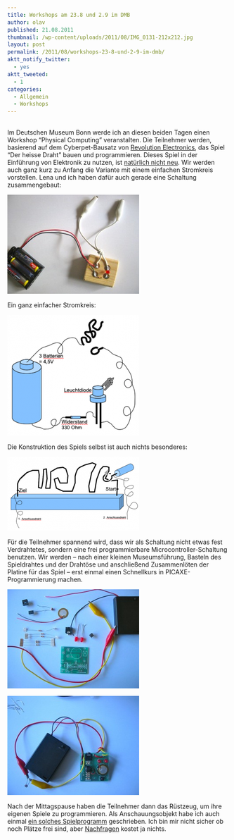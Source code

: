 ```yaml
---
title: Workshops am 23.8 und 2.9 im DMB
author: olav
published: 21.08.2011
thumbnail: /wp-content/uploads/2011/08/IMG_0131-212x212.jpg
layout: post
permalink: /2011/08/workshops-23-8-und-2-9-im-dmb/
aktt_notify_twitter:
  - yes
aktt_tweeted:
  - 1
categories:
  - Allgemein
  - Workshops
---
```

[  
][1]Im Deutschen Museum Bonn werde ich an diesen beiden Tagen einen Workshop &#8220;Physical Computing&#8221; veranstalten. Die Teilnehmer werden, basierend auf dem Cyberpet-Bausatz von [Revolution Electronics][2], das Spiel &#8220;Der heisse Draht&#8221; bauen und programmieren. Dieses Spiel in der Einführung von Elektronik zu nutzen, ist [natürlich nicht neu][3]. Wir werden auch ganz kurz zu Anfang die Variante mit einem einfachen Stromkreis vorstellen. Lena und ich haben dafür auch gerade eine Schaltung zusammengebaut:

<a href="/wp-content/uploads/2011/08/IMG_0132.jpg" rel="lightbox[540]" title="IMG_0132"><img class="size-medium wp-image-543 aligncenter" title="IMG_0132" src="/wp-content/uploads/2011/08/IMG_0132-300x225.jpg" alt="" width="300" height="225" /></a>

Ein ganz einfacher Stromkreis:

<a href="/wp-content/uploads/2011/08/heisserdraht_schaltung1.png" rel="lightbox[540]" title="heisserdraht_schaltung1"><img class="size-medium wp-image-547 aligncenter" title="heisserdraht_schaltung1" src="/wp-content/uploads/2011/08/heisserdraht_schaltung1-300x274.png" alt="" width="300" height="274" /></a>

Die Konstruktion des Spiels selbst ist auch nichts besonderes:

<a href="/wp-content/uploads/2011/08/heisserdraht.png" rel="lightbox[540]" title="heisserdraht"><img class="size-medium wp-image-548 aligncenter" title="heisserdraht" src="/wp-content/uploads/2011/08/heisserdraht-300x168.png" alt="" width="300" height="168" /></a>

Für die Teilnehmer spannend wird, dass wir als Schaltung nicht etwas fest Verdrahtetes, sondern eine frei programmierbare Microcontroller-Schaltung benutzen. Wir werden &#8211; nach einer kleinen Museumsführung, Basteln des Spieldrahtes und der Drahtöse und anschließend Zusammenlöten der Platine für das Spiel &#8211; erst einmal einen Schnellkurs in PICAXE-Programmierung machen.

<a href="/wp-content/uploads/2011/08/IMG_0123.jpg" rel="lightbox[540]" title="IMG_0123"><img class="size-medium wp-image-549 aligncenter" title="IMG_0123" src="/wp-content/uploads/2011/08/IMG_0123-300x225.jpg" alt="" width="300" height="225" /></a>

<a href="/wp-content/uploads/2011/08/IMG_0126.jpg" rel="lightbox[540]" title="IMG_0126"><img class="size-medium wp-image-550 aligncenter" title="IMG_0126" src="/wp-content/uploads/2011/08/IMG_0126-300x225.jpg" alt="" width="300" height="225" /></a>

Nach der Mittagspause haben die Teilnehmer dann das Rüstzeug, um ihre eigenen Spiele zu programmieren. Als Anschauungsobjekt habe ich auch einmal [ein solches Spielprogramm][4] geschrieben. Ich bin mir nicht sicher ob noch Plätze frei sind, aber [Nachfragen][5] kostet ja nichts.

 [1]: /wp-content/uploads/2011/08/IMG_0131.jpg
 [2]: http://www.rev-ed.co.uk/picaxe/
 [3]: http://www.uni-muenster.de/imperia/md/content/fachbereich_physik/technik_didaktik/heisser_draht.pdf
 [4]: /wp-content/uploads/2011/08/hd05.bas_.txt
 [5]: http://www.deutsches-museum.de/bonn/information/fuer-kinder-und-schulen/die-kleine-eule-pfiffikus/workshops/der-heisse-draht/ "Die kleine Eule Pfiffikus / Der heiße Draht"
